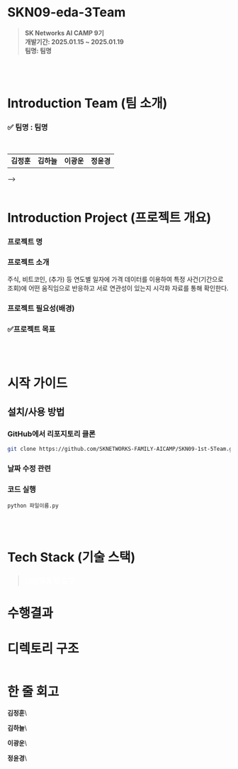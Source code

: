 # SKN09-eda-3Team

> **SK Networks AI CAMP 9기** <br/> **개발기간: 2025.01.15 ~ 2025.01.19** <br/> **팀명: 팀명** 


<br>
</br>  

# Introduction Team (팀 소개)
### ✅ 팀명 : 팀명
<table align=center>
  <tbody>
    <tr>
    <br>
      <td align=center><b>김정훈</b></td>
      <td align=center><b>김하늘</b></td>
      <td align=center><b>이광운</b></td>
      <td align=center><b>정윤경</b></td>
<!--     </tr>
    <tr>
      <td align="center">
        <div>
          <img src="https://github.com/SKNETWORKS-FAMILY-AICAMP/SKN09-1st-5Team/blob/main/img_readme/minion_kw.jpg" width="200px;" alt="김정훈"/>
        </div>
      </td>
      <td align="center">
        <div>
          <img src="https://github.com/SKNETWORKS-FAMILY-AICAMP/SKN09-1st-5Team/blob/main/img_readme/minion_yj.jpg" width="200px;" alt="김하늘"/>
        </div>
      </td>
      <td align="center">
        <img src="https://github.com/SKNETWORKS-FAMILY-AICAMP/SKN09-1st-5Team/blob/main/img_readme/minion_sy.jpg" width="200px;" alt="이광운"/>
      </td>
      <td align="center">
        <img src="https://github.com/SKNETWORKS-FAMILY-AICAMP/SKN09-1st-5Team/blob/main/img_readme/minion_jy.jpg" width="200px;" alt="정윤경"/>
      </td>
    </tr>
    <tr> -->
<!--       <td><a href="https://github.com/Leegwangwoon"><div align=center>@Woony</div></a></td>
      <td><a href="https://github.com/dadambi116"><div align=center>@dadambi116</div></a></td>
      <td><a href="https://github.com/ohback"><div align=center>@ohback</div></a></td>
      <td><a href="https://github.com/devunis"><div align=center>@jy</div></a></td>
<!--     </tr> -->
  </tbody>
</table> -->


<br>
</br>
  
# Introduction Project (프로젝트 개요)

### 프로젝트 명

### 프로젝트 소개
주식, 비트코인, (추가) 등 연도별 일자에 가격 데이터를 이용하여 특정 사건(기간으로 조회)에 어떤 움직임으로 반응하고 서로 연관성이 있는지 시각화 자료를 통해 확인한다.

### 프로젝트 필요성(배경) 


### ✅프로젝트 목표

 

<br>
</br>

# 시작 가이드
## 설치/사용 방법

###  GitHub에서 리포지토리 클론

```bash
git clone https://github.com/SKNETWORKS-FAMILY-AICAMP/SKN09-1st-5Team.git
```
### 날짜 수정 관련

###  코드 실행 
```bssh
python 파일이름.py
```

<br>
</br>

# Tech Stack (기술 스택)

>### <span style="color:white"> 개발환경 및 도구 </span>

# 수행결과


# 디렉토리 구조
```

```

# 한 줄 회고
<b>김정훈</b>\

<b>김하늘</b>\

<b>이광운</b>\

<b>정윤경</b>\
